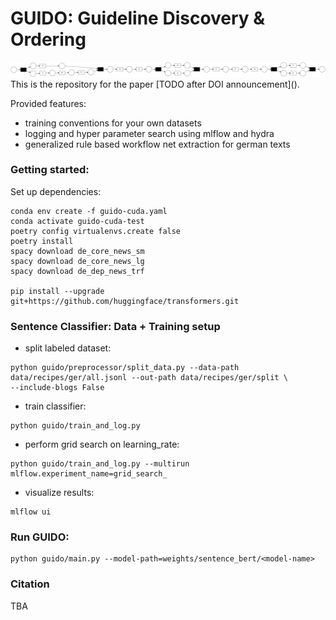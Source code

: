 # GUIDO: Guideline Discovery & Ordering
<img title="a title" alt="Alt text" src=".imgs/recipe_1_pn.png">
This is the repository for the paper [TODO after DOI announcement]().

Provided features:
- training conventions for your own datasets
- logging and hyper parameter search using mlflow and hydra
- generalized rule based workflow net extraction for german texts

### Getting started:

Set up dependencies:
```
conda env create -f guido-cuda.yaml
conda activate guido-cuda-test
poetry config virtualenvs.create false
poetry install
spacy download de_core_news_sm
spacy download de_core_news_lg
spacy download de_dep_news_trf

pip install --upgrade git+https://github.com/huggingface/transformers.git
```


###  Sentence Classifier: Data + Training setup

- split labeled dataset:
```
python guido/preprocessor/split_data.py --data-path data/recipes/ger/all.jsonl --out-path data/recipes/ger/split \
--include-blogs False
```
- train classifier:
```
python guido/train_and_log.py
```

- perform grid search on learning_rate:
```
python guido/train_and_log.py --multirun mlflow.experiment_name=grid_search_
```

- visualize results:
```
mlflow ui
```

### Run GUIDO:

```
python guido/main.py --model-path=weights/sentence_bert/<model-name>
```

### Citation

TBA

